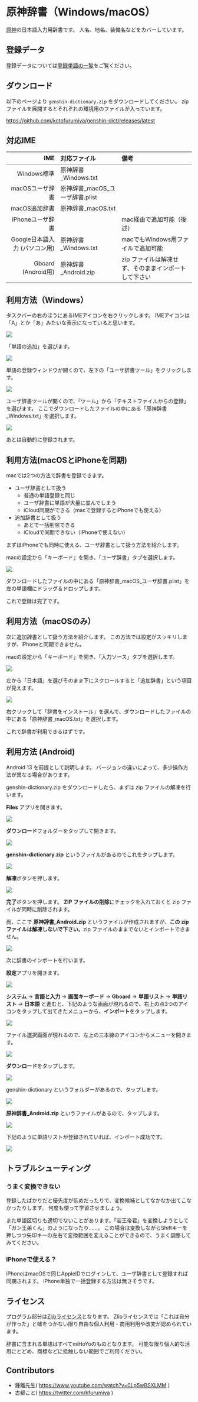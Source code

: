 # 原神辞書（Windows/macOS）

[原神](https://genshin.hoyoverse.com/ja/home)の日本語入力用辞書です。
人名、地名、装備名などをカバーしています。

## 登録データ

登録データについては[登録単語の一覧](./docs/dict_data.md)をご覧ください。

## ダウンロード

以下のページより `genshin-dictionary.zip` をダウンロードしてください。
zipファイルを展開するとそれぞれの環境用のファイルが入っています。

https://github.com/kotofurumiya/genshin-dict/releases/latest

## 対応IME

| IME                           | 対応ファイル                    | 備考                                                 |
|------------------------------:|:--------------------------------|:-----------------------------------------------------|
| Windows標準                   | 原神辞書_Windows.txt            |                                                      |
| macOSユーザ辞書               | 原神辞書_macOS_ユーザ辞書.plist |                                                      |
| macOS追加辞書                 | 原神辞書_macOS.txt              |                                                      |
| iPhoneユーザ辞書              |                                 | mac経由で追加可能（後述）                            |
| Google日本語入力 (パソコン用) | 原神辞書_Windows.txt            | macでもWindows用ファイルで追加可能                   |
| Gboard (Android用)            | 原神辞書_Android.zip            | zip ファイルは解凍せず、そのままインポートして下さい |

## 利用方法（Windows）

タスクバーの右のほうにあるIMEアイコンを右クリックします。
IMEアイコンは「A」とか「あ」みたいな表示になっていると思います。

![](./docs/img/win_ime_menu.png)

「単語の追加」を選びます。

![](./docs/img/win_addword.png)

単語の登録ウィンドウが開くので、左下の「ユーザ辞書ツール」をクリックします。

![](./docs/img/win_userdict_tool.png)

ユーザ辞書ツールが開くので、「ツール」から「テキストファイルからの登録」を選びます。
ここでダウンロードしたファイルの中にある「原神辞書_Windows.txt」を選択します。

![](./docs/img/win_userdict_success.png)

あとは自動的に登録されます。

## 利用方法(macOSとiPhoneを同期)

macでは2つの方法で辞書を登録できます。

- ユーザ辞書として扱う
  - 普通の単語登録と同じ
  - ユーザ辞書に単語が大量に並んでしまう
  - iCloud同期ができる（macで登録するとiPhoneでも使える）
- 追加辞書として扱う
  - あとで一括削除できる
  - iCloudで同期できない（iPhoneで使えない）

まずはiPhoneでも同時に使える、ユーザ辞書として扱う方法を紹介します。

macの設定から「キーボード」を開き、「ユーザ辞書」タブを選択します。

![](./docs/img/mac_pref_userdict.png)

ダウンロードしたファイルの中にある「原神辞書_macOS_ユーザ辞書.plist」を左の単語欄にドラッグ＆ドロップします。

これで登録は完了です。

## 利用方法（macOSのみ）

次に追加辞書として扱う方法を紹介します。
この方法では設定がスッキリしますが、iPhoneと同期できません。

macの設定から「キーボード」を開き、「入力ソース」タブを選択します。

![](./docs/img/mac_pref_keyboard.png)

左から「日本語」を選びそのまま下にスクロールすると「追加辞書」という項目が見えます。

![](./docs/img/mac_pref_add_dict.png)

右クリックして「辞書をインストール」を選んで、ダウンロードしたファイルの中にある「原神辞書_macOS.txt」を選択します。

これで辞書が利用できるはずです。

## 利用方法 (Android)

Android 13 を前提として説明します。
バージョンの違いによって、多少操作方法が異なる場合があります。

genshin-dictionary.zip をダウンロードしたら、まずは zip ファイルの解凍を行います。

**Files** アプリを開きます。

![](./docs/img/android-01.png)

**ダウンロード**フォルダーをタップして開きます。

![](./docs/img/android-02.png)

**genshin-dictionary.zip** というファイルがあるのでこれをタップします。

![](./docs/img/android-03.png)

**解凍**ボタンを押します。

![](./docs/img/android-04.png)

**完了**ボタンを押します。
**ZIP ファイルの削除**にチェックを入れておくと zip ファイルが同時に削除されます。

尚、ここで **原神辞書_Android.zip** というファイルが作成されますが、**この zip ファイルは解凍しないで下さい**。zip ファイルのままでないとインポートできません。

![](./docs/img/android-05.png)

次に辞書のインポートを行います。

**設定**アプリを開きます。

![](./docs/img/android-06.png)

**システム** → **言語と入力** → **画面キーボード** → **Gboard** → **単語リスト** → **単語リスト** → **日本語** と進むと、下記のような画面が現れるので、右上の点3つのアイコンをタップして出てきたメニューから、**インポート**をタップします。

![](./docs/img/android-07.png)

ファイル選択画面が現れるので、左上の三本線のアイコンからメニューを開きます。

![](./docs/img/android-08.png)

**ダウンロード**をタップします。

![](./docs/img/android-09.png)

genshin-dictionary というフォルダーがあるので、タップします。

![](./docs/img/android-10.png)

**原神辞書_Android.zip** というファイルがあるので、タップします。

![](./docs/img/android-11.png)

下記のように単語リストが登録されていれば、インポート成功です。

![](./docs/img/android-12.png)

## トラブルシューティング

### うまく変換できない

登録したばかりだと優先度が低めだったりで、変換候補としてなかなか出てこなかったりします。
何度も使って学習させましょう。

また単語区切りも適切でないことがあります。「岩王帝君」を変換しようとして「ガン王弟くん」のようになったり……。
この場合は変換しながらShiftキーを押しつつ矢印キーの左右で変換範囲を変えることができるので、うまく調整してみてください。

### iPhoneで使える？

iPhoneはmacOSで同じAppleIDでログインして、ユーザ辞書として登録すれば同期されます。
iPhone単独で一括登録する方法は無さそうです。

## ライセンス

プログラム部分は[Zlibライセンス](./LICENSE)となります。
Zlibライセンスでは「これは自分が作った」と嘘をつかない限り自由な個人利用・商用利用や改変が認められています。

辞書に含まれる単語はすべてmiHoYoのものとなります。
可能な限り個人的な活用にとどめ、商標などに抵触しない範囲でご利用ください。

## Contributors

- 鍾離先生( https://www.youtube.com/watch?v=0Lp5wBSXLMM )
- 古都こと( https://twitter.com/kfurumiya )